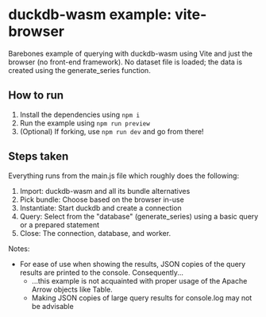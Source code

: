# duckdb-wasm example: vite-browser

Barebones example of querying with duckdb-wasm using Vite and just the browser (no front-end framework). No dataset file is loaded; the data is created using the generate_series function.

## How to run
1. Install the dependencies using `npm i`
2. Run the example using `npm run preview`
3. (Optional) If forking, use `npm run dev` and go from there!

## Steps taken

Everything runs from the main.js file which roughly does the following:

1. Import: duckdb-wasm and all its bundle alternatives
2. Pick bundle: Choose based on the browser in-use
3. Instantiate: Start duckdb and create a connection
4. Query: Select from the "database" (generate_series) using a basic query or a prepared statement
5. Close: The connection, database, and worker.

Notes:
- For ease of use when showing the results, JSON copies of the query results are printed to the console. Consequently...
    - ...this example is not acquainted with proper usage of the Apache Arrow objects like Table.
    - Making JSON copies of large query results for console.log may not be advisable